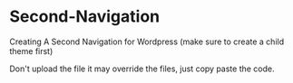 # Second-Navigation
Creating A Second Navigation for Wordpress (make sure to create a child theme first)


Don't upload the file it may override the files, just copy paste the code.
